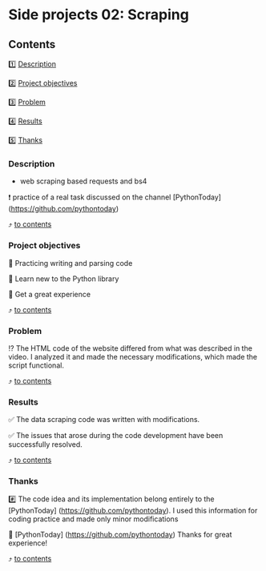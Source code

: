 # Side projects 02: Scraping

## Contents
1️⃣ [Description](https://github.com/Good-PJ/Side_projects/blob/master/Side_projects_02_Scraping/README.md#Description)

2️⃣ [Project objectives](https://github.com/Good-PJ/Side_projects/blob/master/Side_projects_02_Scraping/README.md#Project-objectives)

3️⃣ [Problem](https://github.com/Good-PJ/Side_projects/blob/master/Side_projects_02_Scraping/README.md#problem)

:four: [Results](https://github.com/Good-PJ/Side_projects/blob/master/Side_projects_02_Scraping/README.md#results)

:five: [Thanks](https://github.com/Good-PJ/Side_projects/blob/master/Side_projects_02_Scraping/README.md#thenks)

### Description
* web scraping based requests and bs4

:exclamation: practice of a real task discussed on the channel  [PythonToday]
(https://github.com/pythontoday)

:arrow_heading_up: [to contents](https://github.com/Good-PJ/Side_projects/blob/master/Side_projects_02_Scraping/README.md#Contents)

### Project objectives

🎯 Practicing writing and parsing code

🎯 Learn new to the Python library 

🎯 Get a great experience

:arrow_heading_up: [to contents](https://github.com/Good-PJ/Side_projects/blob/master/Side_projects_02_Scraping/README.md#Contents)

### Problem
:interrobang: The HTML code of the website differed from what was described in the video. I analyzed it and made the necessary modifications, which made the script functional.

:arrow_heading_up: [to contents](https://github.com/Good-PJ/Side_projects/blob/master/Side_projects_02_Scraping/README.md#Contents)

### Results
:white_check_mark: The data scraping code was written with modifications.

:white_check_mark: The issues that arose during the code development have been successfully resolved.

:arrow_heading_up: [to contents](https://github.com/Good-PJ/Side_projects/blob/master/Side_projects_02_Scraping/README.md#Contents)

### Thanks
:hash: The code idea and its implementation belong entirely to the [PythonToday]
(https://github.com/pythontoday). I used this information for coding practice and made only minor modifications

:pray: [PythonToday]
(https://github.com/pythontoday) Thanks for great experience!

:arrow_heading_up: [to contents](https://github.com/Good-PJ/Side_projects/blob/master/Side_projects_02_Scraping/README.md#Contents)